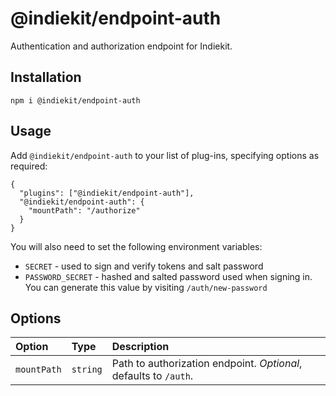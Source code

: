 # @indiekit/endpoint-auth

Authentication and authorization endpoint for Indiekit.

## Installation

`npm i @indiekit/endpoint-auth`

## Usage

Add `@indiekit/endpoint-auth` to your list of plug-ins, specifying options as required:

```jsonc
{
  "plugins": ["@indiekit/endpoint-auth"],
  "@indiekit/endpoint-auth": {
    "mountPath": "/authorize"
  }
}
```

You will also need to set the following environment variables:

- `SECRET` - used to sign and verify tokens and salt password
- `PASSWORD_SECRET` - hashed and salted password used when signing in. You can generate this value by visiting `/auth/new-password`

## Options

| Option      | Type     | Description                                                      |
| :---------- | :------- | :--------------------------------------------------------------- |
| `mountPath` | `string` | Path to authorization endpoint. _Optional_, defaults to `/auth`. |
